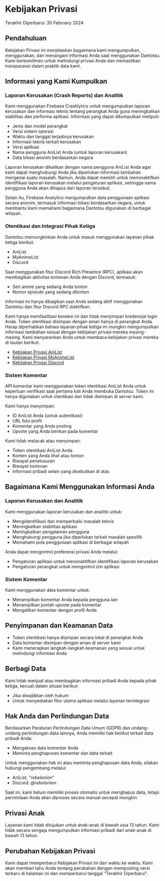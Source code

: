 

# Kebijakan Privasi  

Terakhir Diperbarui: 30 February 2024  

## Pendahuluan  
Kebijakan Privasi ini menjelaskan bagaimana kami mengumpulkan, menggunakan, dan menangani informasi Anda saat menggunakan Dantotsu. Kami berkomitmen untuk melindungi privasi Anda dan memastikan transparansi dalam praktik data kami.  

## Informasi yang Kami Kumpulkan  

### Laporan Kerusakan (Crash Reports) dan Analitik  
Kami menggunakan Firebase Crashlytics untuk mengumpulkan laporan kerusakan dan informasi teknis tentang perangkat Anda guna meningkatkan stabilitas dan performa aplikasi. Informasi yang dapat dikumpulkan meliputi:  
- Jenis dan model perangkat  
- Versi sistem operasi  
- Waktu dan tanggal terjadinya kerusakan  
- Informasi teknis terkait kerusakan  
- Versi aplikasi  
- Nama pengguna AniList Anda (untuk laporan kerusakan)  
- Data lokasi anonim berdasarkan negara  

Laporan kerusakan dikaitkan dengan nama pengguna AniList Anda agar kami dapat menghubungi Anda jika diperlukan informasi tambahan mengenai suatu masalah. Namun, Anda dapat memilih untuk menonaktifkan identifikasi laporan kerusakan melalui pengaturan aplikasi, sehingga nama pengguna Anda akan dihapus dari laporan tersebut.  

Selain itu, Firebase Analytics mengumpulkan data penggunaan aplikasi secara anonim, termasuk informasi lokasi berdasarkan negara, untuk membantu kami memahami bagaimana Dantotsu digunakan di berbagai wilayah.  

### Otentikasi dan Integrasi Pihak Ketiga  
Dantotsu memungkinkan Anda untuk masuk menggunakan layanan pihak ketiga berikut:  
- AniList  
- MyAnimeList  
- Discord  

Saat menggunakan fitur Discord Rich Presence (RPC), aplikasi akan membagikan aktivitas tontonan Anda dengan Discord, termasuk:  
- Seri anime yang sedang Anda tonton  
- Nomor episode yang sedang ditonton  

Informasi ini hanya dibagikan saat Anda sedang aktif menggunakan Dantotsu dan fitur Discord RPC diaktifkan.  

Kami hanya memfasilitasi koneksi ini dan tidak menyimpan kredensial login Anda. Token otentikasi disimpan dengan aman hanya di perangkat Anda. Harap diperhatikan bahwa layanan pihak ketiga ini mungkin mengumpulkan informasi tambahan sesuai dengan kebijakan privasi mereka masing-masing. Kami menyarankan Anda untuk membaca kebijakan privasi mereka di tautan berikut:  
- [Kebijakan Privasi AniList](https://anilist.co/terms)  
- [Kebijakan Privasi MyAnimeList](https://myanimelist.net/about/privacy_policy)  
- [Kebijakan Privasi Discord](https://discord.com/privacy)  

### Sistem Komentar  
API komentar kami menggunakan token otentikasi AniList Anda untuk keperluan verifikasi saat pertama kali Anda membuka Dantotsu. Token ini hanya digunakan untuk otentikasi dan tidak disimpan di server kami.  

Kami hanya menyimpan:  
- ID AniList Anda (untuk autentikasi)  
- URL foto profil  
- Komentar yang Anda posting  
- Upvote yang Anda berikan pada komentar  

Kami tidak melacak atau menyimpan:  
- Token otentikasi AniList Anda  
- Konten yang Anda lihat atau tonton  
- Riwayat penelusuran  
- Riwayat tontonan  
- Informasi pribadi selain yang disebutkan di atas  

## Bagaimana Kami Menggunakan Informasi Anda  

### Laporan Kerusakan dan Analitik  
Kami menggunakan laporan kerusakan dan analitik untuk:  
- Mengidentifikasi dan memperbaiki masalah teknis  
- Meningkatkan stabilitas aplikasi  
- Meningkatkan pengalaman pengguna  
- Menghubungi pengguna jika diperlukan terkait masalah spesifik  
- Memahami pola penggunaan aplikasi di berbagai wilayah  

Anda dapat mengontrol preferensi privasi Anda melalui:  
- Pengaturan aplikasi untuk menonaktifkan identifikasi laporan kerusakan  
- Pengaturan perangkat untuk mengontrol izin aplikasi  

### Sistem Komentar  
Kami menggunakan data komentar untuk:  
- Menampilkan komentar Anda kepada pengguna lain  
- Menampilkan jumlah upvote pada komentar  
- Mengaitkan komentar dengan profil Anda  

## Penyimpanan dan Keamanan Data  
- Token otentikasi hanya disimpan secara lokal di perangkat Anda  
- Data komentar disimpan dengan aman di server kami  
- Kami menerapkan langkah-langkah keamanan yang sesuai untuk melindungi informasi Anda  

## Berbagi Data  
Kami tidak menjual atau membagikan informasi pribadi Anda kepada pihak ketiga, kecuali dalam situasi berikut:  
- Jika diwajibkan oleh hukum  
- Untuk menyediakan fitur utama aplikasi melalui layanan terintegrasi  

## Hak Anda dan Perlindungan Data  
Berdasarkan Peraturan Perlindungan Data Umum (GDPR) dan undang-undang perlindungan data lainnya, Anda memiliki hak berikut terkait data pribadi Anda:  
- Mengakses data komentar Anda  
- Meminta penghapusan komentar dan data terkait  

Untuk menggunakan hak ini atau meminta penghapusan data Anda, silakan hubungi pengembang melalui:  
- AniList: *"rebelonion"*  
- Discord: *@rebelonion*  

Saat ini, kami belum memiliki proses otomatis untuk menghapus data, tetapi permintaan Anda akan diproses secara manual secepat mungkin.  

## Privasi Anak  
Layanan kami tidak ditujukan untuk anak-anak di bawah usia 13 tahun. Kami tidak secara sengaja mengumpulkan informasi pribadi dari anak-anak di bawah 13 tahun.  

## Perubahan Kebijakan Privasi  
Kami dapat memperbarui Kebijakan Privasi ini dari waktu ke waktu. Kami akan memberi tahu Anda tentang perubahan dengan memposting versi terbaru di halaman ini dan memperbarui tanggal "Terakhir Diperbarui".  

